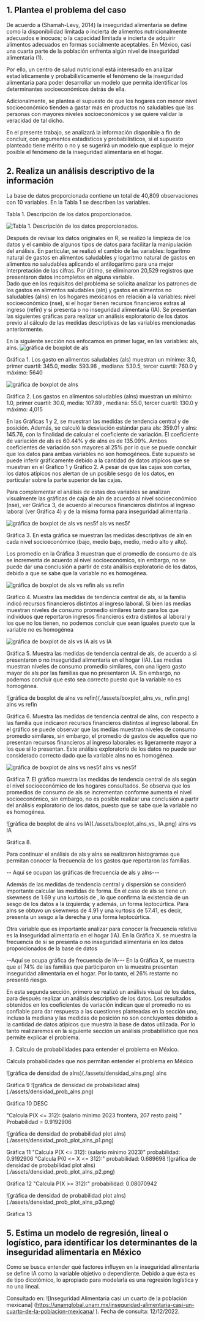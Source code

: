 ## 1. Plantea el problema del caso

De acuerdo a (Shamah-Levy, 2014) la inseguridad alimentaria se define como la disponibilidad limitada o incierta de alimentos nutricionalmente adecuados e inocuos; o la capacidad limitada e incierta de adquirir alimentos adecuados en formas socialmente aceptables. En México, casi una cuarta parte de la población enfrenta algún nivel de inseguridad alimentaria (1).

Por ello, un centro de salud nutricional está interesado en analizar estadísticamente y probabilísticamente el fenómeno de la inseguridad alimentaria para poder desarrollar un modelo que permita identificar los determinantes socioeconómicos detrás de ella.

Adicionalmente, se plantea el supuesto de que los hogares con menor nivel socioeconómico tienden a gastar más en productos no saludables que las personas con mayores niveles socioeconómicos y se quiere validar la veracidad de tal dicho.

En el presente trabajo, se analizará la información disponible a fin de concluir, con argumentos estadísticos y probabilísticos, si el supuesto planteado tiene mérito o no y se sugerirá un modelo que explique lo mejor posible el fenómeno de la inseguridad alimentaria en el hogar.

## 2. Realiza un análisis descriptivo de la información

La base de datos proporcionada contiene un total de 40,809 observaciones con 10 variables. En la Tabla 1 se describen las variables.

Tabla 1. Descripción de los datos proporcionados.

![Tabla 1. Descripción de los datos proporcionados.](./assets/Tabla_de_Variables.png)

Después de revisar los datos  originales en R, se realizó la limpieza de los datos y el cambio de algunos tipos de datos para facilitar la manipulación del análisis. En particular, se realizó el cambio de las variables: logaritmo natural de gastos en alimentos saludables y logaritmo natural de gastos en alimentos no saludables aplicando el antilogaritmo para una mejor interpretación de las cifras. Por último, se eliminaron 20,529 registros que presentaron datos incompletos en alguna variable.  
Dado que en los requisitos del problema se solicita analizar los patrones de los gastos en alimentos saludables (aln) y gastos en alimentos no saludables (alns)  en los hogares mexicanos en relación a la variables: nivel socioeconómico (nse), si el hogar tienen recursos financieros extras al ingreso (refin) y si presenta o no inseguridad alimentaria (IA). Se presentan las siguientes gráficas para realizar un análisis exploratorio de los datos previo al cálculo de las medidas descriptivas de las variables mencionadas anteriormente.

En la siguiente sección nos enfocamos en primer lugar, en las variables: als, alns.
![gráfica de boxplot de als](./assets/boxplota_ls.png)

Gráfica 1. Los gasto en alimentos saludables (als)  muestran un mínimo: 3.0, primer cuartil: 345.0, media: 593.98 , mediana: 530.5, tercer cuartil: 760.0 y máximo: 5640

![gráfica de boxplot de alns](./assets/boxplot_alns.png)

Gráfica 2. Los gastos en alimentos saludables (alns) muestran un mínimo: 1.0, primer cuartil: 30.0, media: 107.89 , mediana: 55.0, tercer cuartil: 130.0 y máximo: 4,015

En las Gráficas 1 y 2, se muestran las medidas de tendencia central y de posición. Además, se calculó la desviación estándar para als:  359.01  y alns: 145.76, con la finalidad de calcular el coeficiente de variación. El coeficiente de variación de als es 60.44% y de alns es de 135.09%. Ambos coeficientes de variación son mayores al 25% por lo que se puede concluir que los datos para ambas variables no son homogéneos. Este supuesto se puede inferir gráficamente debido a la cantidad de datos atípicos que se muestran en el Gráfico 1 y Gráfico 2. A pesar de que las cajas son cortas, los datos atípicos nos alertan de un posible sesgo de los datos, en particular sobre la parte superior de las cajas.

Para complementar el análisis de estas dos variables se analizan  visualmente las gráficas de caja de aln de acuerdo al nivel socioeconómico (nse), ver Gráfica 3,  de acuerdo al recursos financieros distintos al ingreso laboral (ver Gráfica 4) y de la misma forma para inseguridad alimentaria .

![gráfica de boxplot de als vs nes5f](./assets/boxplot_als_vs_nes5f.png)
als vs nes5f

Gráfica 3. En esta gráfica se muestran las medidas descriptivas de aln en cada nivel socioeconómico (bajo, medio bajo, medio, medio alto y alto).

Los promedio en la Gráfica 3 muestran que el promedio de consumo de als se incrementa de acuerdo al nivel socioeconómico, sin embargo, no se puede dar una conclusión a partir de esta análisis exploratorio de los datos, debido a que se sabe que la variable no es homogénea.

![gráfica de boxplot de als vs  refin](./assets/boxplot_als_vs_refin.png)
als vs  refin

Gráfico 4. Muestra las medidas de tendencia central de als, si la familia indicó recursos financieros distintos al ingreso laboral. Si bien las medias muestran niveles de consumo promedio similares tanto para los que individuos que reportaron ingresos financieros extra distintos al laboral y los que no los tienen, no podemos concluir que sean iguales puesto que la variable no es homogénea

![gráfica de boxplot de als vs IA](./assets/boxplot_als_vs_IA.png)
als vs IA

Gráfica 5. Muestra las medidas de tendencia central de als, de acuerdo a si presentaron o no inseguridad alimentaria en el hogar (IA). Las medias muestran niveles de consumo promedio similares, con una ligero gasto mayor de als por las familias que no presentaron IA. Sin embargo, no podemos concluir que esto sea correcto puesto que la variable no es homogénea.

![gráfica de boxplot de alns vs  refin)(./assets/boxplot_alns_vs_ refin.png)
alns vs  refin

Gráfica 6. Muestra las medidas de tendencia central de alns, con respecto a las familia que indicaron recursos financieros distintos al ingreso laboral. En el gráfico se puede observar que las medias muestran niveles de consumo promedio similares, sin embargo, el promedio de gastos de aquellos que no presentan recursos financieros al ingreso laborales es ligeramente mayor a los que sí lo presentan. Este análisis exploratorio de los datos no puede ser considerado correcto dado que la variable alns no es homogénea.

![gráfica de boxplot de alns vs nes5f](./assets/boxplot_alns_vs_nes5f.png)
alns vs nes5f

Gráfica 7. El gráfico muestra  las medidas de tendencia central de als según el nivel socioeconómico de los hogares consultados.  Se observa que los promedios de consumo de als se incrementan conforme aumenta el nivel socioeconómico, sin embargo, no es posible realizar una conclusión a partir del análisis exploratorio de los datos, puesto que se sabe que la variable no es homogénea.

![gráfica de boxplot de alns vs  IA)(./assets/boxplot_alns_vs_ IA.png)
alns vs IA

Gráfica 8.

Para continuar el análisis de als y alns se realizaron histogramas que permitan conocer la frecuencia de los gastos que reportaron las familias.

-- Aquí se ocupan las gráficas de frecuencia de als y alns---

Además de las medidas de tendencia central y dispersión se consideró importante calcular las medidas de forma. En el caso de als se tiene un skewness de 1.69 y una kurtosis de , lo que confirma la existencia de un sesgo de los datos a la izquierda; y además, un forma leptocúrtica.  Para alns se obtuvo un skewnwss de 4.91 y una kurtosis de 57.41, es decir, presenta un sesgo a la derecha y una forma leptocúrtica.

Otra variable que es importante analizar para conocer la frecuencia relativa es la Inseguridad alimentaria en el hogar (IA). En la Gráfica X. se muestra la frecuencia de si se presenta o no inseguridad alimentaria en los datos proporcionados de la base de datos

--Aquí se ocupa gráfica de frecuencia de IA---
En la Gráfica X, se muestra que el 74% de las familias que participaron en la muestra presentan inseguridad alimentaria en el hogar. Por lo tanto, el 26% restante no presentó riesgo.

En esta segunda sección, primero se realizó un análisis visual de los datos, para después realizar un análisis descriptivo de los datos. Los resultados obtenidos en los coeficientes de variación indican que el promedio no es confiable para dar respuesta a las cuestiones planteadas en la sección uno, incluso la mediana y las medidas de posición no son concluyentes debido a la cantidad de datos atípicos que muestra la base de datos utilizada. Por lo tanto realizaremos en la siguiente sección un análisis probabilístico que nos permite explicar el problema.

3. Cálculo de probabilidades para entender el problema en México.

Calcula probabilidades que nos permitan entender el problema en México

![gráfica de densidad de alns)(./assets/densidad_alns.png)
alns

Gráfica 9
![gráfica de densidad de probabilidad alns)(./assets/densidad_prob_alns.png)

Gráfica 10
DESC

"Calcula P(X <= 312): (salario mínimo 2023 frontera, 207 resto país) "
Probabilidad =  0.9192906

![gráfica de densidad de probabilidad plot alns)(./assets/densidad_prob_plot_alns_p1.png)

Gráfica 11
"Calcula P(X <= 312): (salario mínimo 2023)"
probabilidad: 0.9192906
"Calcula P(0 <= X <= 312):"
probabilidad: 0.689698
![gráfica de densidad de probabilidad plot alns)(./assets/densidad_prob_plot_alns_p2.png)

Gráfica 12
"Calcula P(X >= 312):"
probabilidad:  0.08070942

![gráfica de densidad de probabilidad plot alns)(./assets/densidad_prob_plot_alns_p3.png)

Gráfica 13

## 5. Estima un modelo de regresión, lineal o logístico, para identificar los determinantes de la inseguridad alimentaria en México

Como se busca entender qué factores influyen en la inseguridad alimentaria se define IA como la variable objetivo o dependiente. Debido a que ésta es de tipo dicotómico, lo apropiado para modelarla es una regresión logística y no una lineal.

Consultado en: ![Inseguridad Alimentaria casi un cuarto de la población mexicana] (<https://unamglobal.unam.mx/inseguridad-alimentaria-casi-un-cuarto-de-la-poblacion-mexicana/> ). Fecha de consulta: 12/12/2022.
